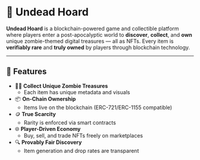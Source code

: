 # 🧟 Undead Hoard

**Undead Hoard** is a blockchain-powered game and collectible platform where players enter a post-apocalyptic world to **discover**, **collect**, and **own** unique zombie-themed digital treasures — all as NFTs. Every item is **verifiably rare** and **truly owned** by players through blockchain technology.

---

## 🔑 Features

- 🧟‍♂️ **Collect Unique Zombie Treasures**
  - Each item has unique metadata and visuals
- 📦 **On-Chain Ownership**
  - Items live on the blockchain (ERC-721/ERC-1155 compatible)
- 🪙 **True Scarcity**
  - Rarity is enforced via smart contracts
- 🌐 **Player-Driven Economy**
  - Buy, sell, and trade NFTs freely on marketplaces
- 🔍 **Provably Fair Discovery**
  - Item generation and drop rates are transparent